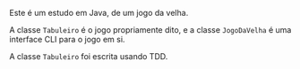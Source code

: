 Este é um estudo em Java, de um jogo da velha.

A classe `Tabuleiro` é o jogo propriamente dito, e a classe `JogoDaVelha` é uma interface CLI para o jogo em si.

A classe `Tabuleiro` foi escrita usando TDD.